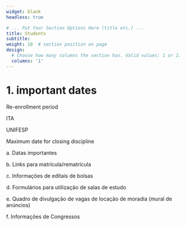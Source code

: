 ```yaml
---
widget: blank
headless: true

# ... Put Your Section Options Here (title etc.) ...
title: Students
subtitle:
weight: 10  # section position on page
design:
  # Choose how many columns the section has. Valid values: 1 or 2.
  columns: '1'
---
```


# 1. important dates

Re-enrollment period

ITA

UNIFESP

Maximum date for closing discipline

a.	Datas importantes

b.	Links para matrícula/rematrícula

c.	Informações de editais de bolsas

d.	Formulários para utilização de salas de estudo 

e.	Quadro de divulgação de vagas de locação de 
moradia (mural de anúncios)

f.	Informações de Congressos
